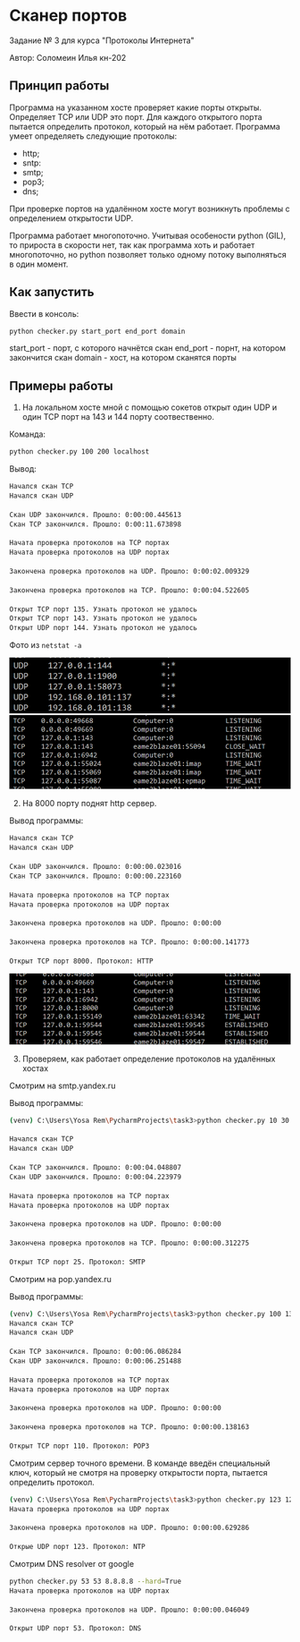 # Сканер портов

Задание № 3 для курса "Протоколы Интернета"

Автор: Соломеин Илья кн-202

## Принцип работы

Программа на указанном хосте проверяет какие порты открыты. 
Определяет TCP или UDP это порт. 
Для каждого открытого порта пытается определить протокол, который на нём работает. 
Программа умеет определяеть следующие протоколы:
* http;
* sntp:
* smtp;
* pop3;
* dns;

При проверке портов на удалённом хосте могут возникнуть проблемы с определением открытости UDP. 

Программа работает многопоточно. Учитывая особености python (GIL), то прироста в скорости нет, так как
программа хоть и работает многопоточно, но python позволяет только одному потоку выполняться в один момент. 

## Как запустить

Ввести в консоль:
```bash
python checker.py start_port end_port domain
```
start_port - порт, с которого начнётся скан
end_port - порнт, на котором закончится скан
domain - хост, на котором сканятся порты

## Примеры работы

1. На локальном хосте мной с помощью сокетов открыт один UDP и один TCP порт на 143 и 144 порту соотвественно.

Команда:
```bash
python checker.py 100 200 localhost
```

Вывод:
```bash
Начался скан TCP
Начался скан UDP

Скан UDP закончился. Прошло: 0:00:00.445613
Скан TCP закончился. Прошло: 0:00:11.673898

Начата проверка протоколов на TCP портах
Начата проверка протоколов на UDP портах

Закончена проверка протоколов на UDP. Прошло: 0:00:02.009329

Закончена проверка протоколов на TCP. Прошло: 0:00:04.522605

Открыт TCP порт 135. Узнать протокол не удалось
Открыт TCP порт 143. Узнать протокол не удалось
Открыт UDP порт 144. Узнать протокол не удалось
```

Фото из ```netstat -a```

![UDP](./images/udp.PNG)
![TCP](./images/tcp.PNG)

2. На 8000 порту поднят http сервер. 

Вывод программы:
```bash
Начался скан TCP
Начался скан UDP

Скан UDP закончился. Прошло: 0:00:00.023016
Скан TCP закончился. Прошло: 0:00:00.223160

Начата проверка протоколов на TCP портах
Начата проверка протоколов на UDP портах

Закончена проверка протоколов на UDP. Прошло: 0:00:00

Закончена проверка протоколов на TCP. Прошло: 0:00:00.141773

Открыт TCP порт 8000. Протокол: HTTP
```

![HTTP](/images/http.PNG)

3. Проверяем, как работает определение протоколов на удалённых хостах

Смотрим на smtp.yandex.ru

Вывод программы:
```bash
(venv) C:\Users\Yosa Rem\PycharmProjects\task3>python checker.py 10 30 smtp.yandex.ru

Начался скан TCP
Начался скан UDP

Скан TCP закончился. Прошло: 0:00:04.048807
Скан UDP закончился. Прошло: 0:00:04.223979

Начата проверка протоколов на TCP портах
Начата проверка протоколов на UDP портах

Закончена проверка протоколов на UDP. Прошло: 0:00:00

Закончена проверка протоколов на TCP. Прошло: 0:00:00.312275

Открыт TCP порт 25. Протокол: SMTP
```

Смотрим на pop.yandex.ru

Вывод программы:
```bash
(venv) C:\Users\Yosa Rem\PycharmProjects\task3>python checker.py 100 130 pop.yandex.ru
Начался скан TCP
Начался скан UDP

Скан TCP закончился. Прошло: 0:00:06.086284
Скан UDP закончился. Прошло: 0:00:06.251488

Начата проверка протоколов на TCP портах
Начата проверка протоколов на UDP портах

Закончена проверка протоколов на UDP. Прошло: 0:00:00

Закончена проверка протоколов на TCP. Прошло: 0:00:00.138163

Открыт TCP порт 110. Протокол: POP3
```

Смотрим сервер точного времени. 
В команде введён специальный ключ, который не смотря на проверку открытости порта, пытается определить протокол. 

```bash
(venv) C:\Users\Yosa Rem\PycharmProjects\task3>python checker.py 123 123 pool.ntp.org --hard=True
Начата проверка протоколов на UDP портах

Закончена проверка протоколов на UDP. Прошло: 0:00:00.629286

Открые UDP порт 123. Протокол: NTP
```

Смотрим DNS resolver от google
```bash
python checker.py 53 53 8.8.8.8 --hard=True
Начата проверка протоколов на UDP портах

Закончена проверка протоколов на UDP. Прошло: 0:00:00.046049

Открыт UDP порт 53. Протокол: DNS
```
